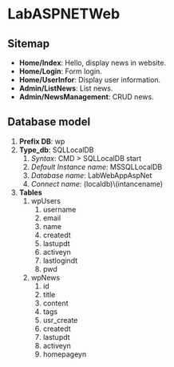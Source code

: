 ﻿# LabASPNETWeb

## Sitemap


  - **Home/Index**: Hello, display news in website.
  - **Home/Login**: Form login.
  - **Home/UserInfor**: Display user information.
  - **Admin/ListNews**: List news.
  - **Admin/NewsManagement**: CRUD news.


## Database model
  1. **Prefix DB**: wp
  2. **Type_db**: SQLLocalDB
     1. *Syntax*: CMD > SQLLocalDB start
     2. *Default Instance name*: MSSQLLocalDB
     3. *Database name*: LabWebAppAspNet
     3. *Connect name*: (localdb)\\(intancename)
  3. **Tables**
     1. wpUsers
        1. username
        2. email
        3. name
        4. createdt
        5. lastupdt
        6. activeyn
        7. lastlogindt
        8. pwd
     2. wpNews
        1. id
        2. title
        3. content
        4. tags
        5. usr_create
        6. createdt
        7. lastupdt
        8. activeyn
        9. homepageyn
